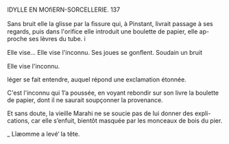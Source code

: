    

 

 

IDYLLE EN MOﬁERN-SORCELLERIE. 137

Sans bruit elle la glisse par la ﬁssure qui, à Pinstant, livrait passage à ses
regards, puis dans l'orifice elle introduit une boulette de papier, elle ap-
proche ses lèvres du tube. i

Elle vise... Elle vise l'inconnu. Ses joues se gonﬂent. Soudain un bruit

Elle vise l'inconnu.

léger se fait entendre, auquel répond une exclamation étonnée.

C'est l'inconnu qui 1’a poussée, en voyant rebondir sur son livre la boulette
de papier, dont il ne saurait soupçonner la provenance.

Et sans doute, la vieille Marahi ne se soucie pas de lui donner des expli-
cations, car elle s’enfuit, bientôt masquée par les monceaux de bois du pier.

_ Lîæomme a levé‘ la tête.

